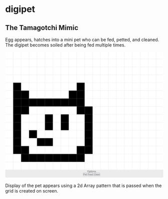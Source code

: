 # digipet
## The Tamagotchi Mimic

Egg appears, hatches into a mini pet who can be fed, petted, and cleaned.
The digipet becomes soiled after being fed multiple times.

![image](demo/image_pet.png)

Display of the pet appears using a 2d Array pattern that is passed when the grid is created on screen.
